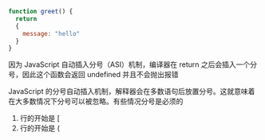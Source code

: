 ```js
function greet() {
  return
  {
    message: "hello"
  }
}
```
因为 JavaScript 自动插入分号（ASI）机制，编译器在 return 之后会插入一个分号，因此这个函数会返回 undefined 并且不会抛出报错

JavaScript 的分号自动插入机制，解释器会在多数语句后放置分号。这就意味着在大多数情况下分号可以被忽略。有些情况分号是必须的
1. 行的开始是 [
2. 行的开始是 (